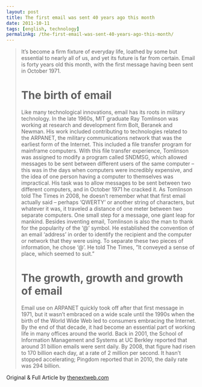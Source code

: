 ```yaml
---
layout: post
title: The first email was sent 40 years ago this month
date: 2011-10-11
tags: [english, technology]
permalinkg: /the-first-email-was-sent-40-years-ago-this-month/
---
```


> It’s become a firm fixture of everyday life, loathed by some but essential to nearly all of us, and yet its future is far from certain. Email is forty years old this month, with the first message having been sent in October 1971.
> 
> # The birth of email
> 
> Like many technological innovations, email has its roots in military technology. In the late 1960s, MIT graduate Ray Tomlinson was working at research and development firm Bolt, Beranek and Newman. His work included contributing to technologies related to the ARPANET, the military communications network that was the earliest form of the Internet. This included a file transfer program for mainframe computers. With this file transfer experience, Tomlinson was assigned to modify a program called SNDMSG, which allowed messages to be sent between different users of the same computer – this was in the days when computers were incredibly expensive, and the idea of one person having a computer to themselves was impractical. His task was to allow messages to be sent between two different computers, and in October 1971 he cracked it. As Tomlinson told The Times in 2008, he doesn’t remember what that first email actually said – perhaps ‘QWERTY’ or another string of characters, but whatever it was, it traveled a distance of one meter between two separate computers. One small step for a message, one giant leap for mankind. Besides inventing email, Tomlinson is also the man to thank for the popularity of the ‘@’ symbol. He established the convention of an email ‘address’ in order to identify the recipient and the computer or network that they were using. To separate these two pieces of information, he chose ‘@’. He told The Times, ”It conveyed a sense of place, which seemed to suit.”
> 
> # The growth, growth and growth of email
> 
> Email use on ARPANET quickly took off after that first message in 1971, but it wasn’t embraced on a wide scale until the 1990s when the birth of the World Wide Web led to consumers embracing the Internet. By the end of that decade, it had become an essential part of working life in many offices around the world. Back in 2001, the School of Information Management and Systems at UC Berkley reported that around 31 billion emails were sent daily. By 2008, that figure had risen to 170 billion each day, at a rate of 2 million per second. It hasn’t stopped accelerating; Pingdom reported that in 2010, the daily rate was 294 billion.

Original & Full Article by [thenextweb.com](http://thenextweb.com/insider/2011/10/08/the-first-email-was-sent-40-years-ago-this-month/0/)